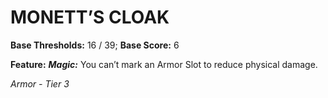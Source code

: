 ﻿# MONETT’S CLOAK

**Base Thresholds:** 16 / 39; **Base Score:** 6

**Feature:** ***Magic:*** You can’t mark an Armor Slot to reduce physical damage.

*Armor - Tier 3*
